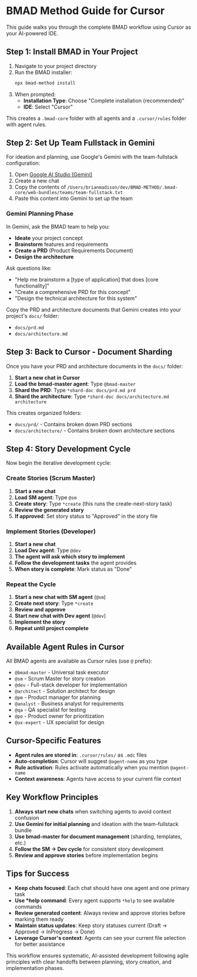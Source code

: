 # BMAD Method Guide for Cursor

This guide walks you through the complete BMAD workflow using Cursor as your AI-powered IDE.

## Step 1: Install BMAD in Your Project

1. Navigate to your project directory
2. Run the BMAD installer:
   ```bash
   npx bmad-method install
   ```
3. When prompted:
   - **Installation Type**: Choose "Complete installation (recommended)"
   - **IDE**: Select "Cursor"

This creates a `.bmad-core` folder with all agents and a `.cursor/rules` folder with agent rules.

## Step 2: Set Up Team Fullstack in Gemini

For ideation and planning, use Google's Gemini with the team-fullstack configuration:

1. Open [Google AI Studio (Gemini)](https://aistudio.google.com/)
2. Create a new chat
3. Copy the contents of `/Users/brianmadison/dev/BMAD-METHOD/.bmad-core/web-bundles/teams/team-fullstack.txt`
4. Paste this content into Gemini to set up the team

### Gemini Planning Phase

In Gemini, ask the BMAD team to help you:

- **Ideate** your project concept
- **Brainstorm** features and requirements
- **Create a PRD** (Product Requirements Document)
- **Design the architecture**

Ask questions like:

- "Help me brainstorm a [type of application] that does [core functionality]"
- "Create a comprehensive PRD for this concept"
- "Design the technical architecture for this system"

Copy the PRD and architecture documents that Gemini creates into your project's `docs/` folder:

- `docs/prd.md`
- `docs/architecture.md`

## Step 3: Back to Cursor - Document Sharding

Once you have your PRD and architecture documents in the `docs/` folder:

1. **Start a new chat in Cursor**
2. **Load the bmad-master agent**: Type `@bmad-master`
3. **Shard the PRD**: Type `*shard-doc docs/prd.md prd`
4. **Shard the architecture**: Type `*shard-doc docs/architecture.md architecture`

This creates organized folders:

- `docs/prd/` - Contains broken down PRD sections
- `docs/architecture/` - Contains broken down architecture sections

## Step 4: Story Development Cycle

Now begin the iterative development cycle:

### Create Stories (Scrum Master)

1. **Start a new chat**
2. **Load SM agent**: Type `@sm`
3. **Create story**: Type `*create` (this runs the create-next-story task)
4. **Review the generated story**
5. **If approved**: Set story status to "Approved" in the story file

### Implement Stories (Developer)

1. **Start a new chat**
2. **Load Dev agent**: Type `@dev`
3. **The agent will ask which story to implement**
4. **Follow the development tasks** the agent provides
5. **When story is complete**: Mark status as "Done"

### Repeat the Cycle

1. **Start a new chat with SM agent** (`@sm`)
2. **Create next story**: Type `*create`
3. **Review and approve**
4. **Start new chat with Dev agent** (`@dev`)
5. **Implement the story**
6. **Repeat until project complete**

## Available Agent Rules in Cursor

All BMAD agents are available as Cursor rules (use `@` prefix):

- `@bmad-master` - Universal task executor
- `@sm` - Scrum Master for story creation
- `@dev` - Full-stack developer for implementation
- `@architect` - Solution architect for design
- `@pm` - Product manager for planning
- `@analyst` - Business analyst for requirements
- `@qa` - QA specialist for testing
- `@po` - Product owner for prioritization
- `@ux-expert` - UX specialist for design

## Cursor-Specific Features

- **Agent rules are stored in**: `.cursor/rules/` as `.mdc` files
- **Auto-completion**: Cursor will suggest `@agent-name` as you type
- **Rule activation**: Rules activate automatically when you mention `@agent-name`
- **Context awareness**: Agents have access to your current file context

## Key Workflow Principles

1. **Always start new chats** when switching agents to avoid context confusion
2. **Use Gemini for initial planning** and ideation with the team-fullstack bundle
3. **Use bmad-master for document management** (sharding, templates, etc.)
4. **Follow the SM → Dev cycle** for consistent story development
5. **Review and approve stories** before implementation begins

## Tips for Success

- **Keep chats focused**: Each chat should have one agent and one primary task
- **Use \*help command**: Every agent supports `*help` to see available commands
- **Review generated content**: Always review and approve stories before marking them ready
- **Maintain status updates**: Keep story statuses current (Draft → Approved → InProgress → Done)
- **Leverage Cursor's context**: Agents can see your current file selection for better assistance

This workflow ensures systematic, AI-assisted development following agile principles with clear handoffs between planning, story creation, and implementation phases.
